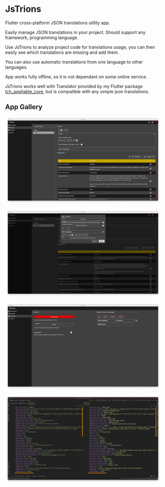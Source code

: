 # JsTrions

Flutter cross-platform JSON translations utility app.

Easily manage JSON translations in your project. Should support any framework, programming language. 

Use JsTrions to analyze project code for translations usage, you can then easily see which translations are missing and add them.

You can also use automatic translations from one language to other languages.

App works fully offline, so it is not dependant on some online service.

JsTrions works well with Translator provided by my Flutter package [tch_appliable_core](https://github.com/tomaschyly/tch_appliable_core), but is compatible with any simple json translations.

## App Gallery

![Projects](/screenshots/MacOS-Projects.png)

![Edit Project](/screenshots/MacOS-Edit-Project.png)

![Settings](/screenshots/MacOS-Settings.png)

![Translations](/screenshots/MacOS-Translations.png)
